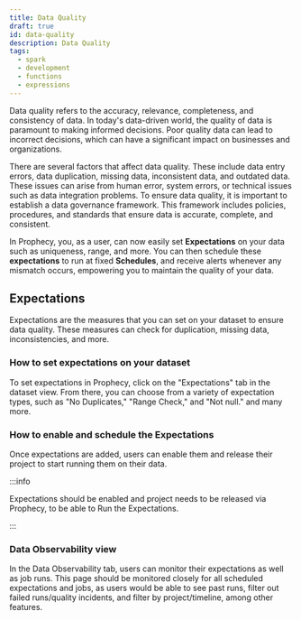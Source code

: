 ```yaml
---
title: Data Quality
draft: true
id: data-quality
description: Data Quality
tags:
  - spark
  - development
  - functions
  - expressions
---
```


Data quality refers to the accuracy, relevance, completeness, and consistency of data. In today's data-driven world, the quality of data is paramount to making informed decisions. Poor quality data can lead to incorrect decisions, which can have a significant impact on businesses and organizations.

There are several factors that affect data quality. These include data entry errors, data duplication, missing data, inconsistent data, and outdated data. These issues can arise from human error, system errors, or technical issues such as data integration problems.
To ensure data quality, it is important to establish a data governance framework. This framework includes policies, procedures, and standards that ensure data is accurate, complete, and consistent.

In Prophecy, you, as a user, can now easily set **Expectations** on your data such as uniqueness, range, and more. You can then schedule these **expectations** to run at fixed **Schedules**, and receive alerts whenever any mismatch occurs, empowering you to maintain the quality of your data.

## Expectations

Expectations are the measures that you can set on your dataset to ensure data quality. These measures can check for duplication, missing data, inconsistencies, and more.

### How to set expectations on your dataset

To set expectations in Prophecy, click on the "Expectations" tab in the dataset view. From there, you can choose from a variety of expectation types, such as "No Duplicates," "Range Check," and "Not null." and many more.

### How to enable and schedule the Expectations

Once expectations are added, users can enable them and release their project to start running them on their data.

:::info

Expectations should be enabled and project needs to be released via Prophecy, to be able to Run the Expectations.

:::

### Data Observability view

In the Data Observability tab, users can monitor their expectations as well as job runs. This page should be monitored closely for all scheduled expectations and jobs, as users would be able to see past runs, filter out failed runs/quality incidents, and filter by project/timeline, among other features.
